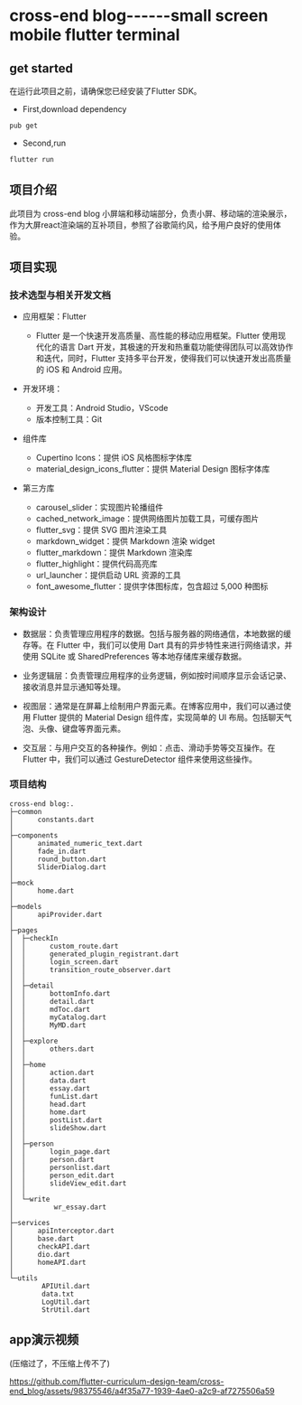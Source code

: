 # cross-end blog------small screen mobile flutter terminal

## get started
在运行此项目之前，请确保您已经安装了Flutter SDK。
- First,download dependency
```bash
pub get
```
- Second,run
```bash
flutter run
```
## 项目介绍

此项目为 cross-end blog 小屏端和移动端部分，负责小屏、移动端的渲染展示，作为大屏react渲染端的互补项目，参照了谷歌简约风，给予用户良好的使用体验。

## 项目实现

### 技术选型与相关开发文档

- 应用框架：Flutter

    - Flutter 是一个快速开发高质量、高性能的移动应用框架。Flutter 使用现代化的语言 Dart 开发，其极速的开发和热重载功能使得团队可以高效协作和迭代，同时，Flutter 支持多平台开发，使得我们可以快速开发出高质量的 iOS 和 Android 应用。

- 开发环境：

    - 开发工具：Android Studio，VScode
    - 版本控制工具：Git

- 组件库

    - Cupertino Icons：提供 iOS 风格图标字体库
    - material_design_icons_flutter：提供 Material Design 图标字体库

- 第三方库

    - carousel_slider：实现图片轮播组件
    - cached_network_image：提供网络图片加载工具，可缓存图片
    - flutter_svg：提供 SVG 图片渲染工具
    - markdown_widget：提供 Markdown 渲染 widget
    - flutter_markdown：提供 Markdown 渲染库
    - flutter_highlight：提供代码高亮库
    - url_launcher：提供启动 URL 资源的工具
    - font_awesome_flutter：提供字体图标库，包含超过 5,000 种图标

### 架构设计

- 数据层：负责管理应用程序的数据。包括与服务器的网络通信，本地数据的缓存等。在 Flutter 中，我们可以使用 Dart 具有的异步特性来进行网络请求，并使用 SQLite 或 SharedPreferences 等本地存储库来缓存数据。

- 业务逻辑层：负责管理应用程序的业务逻辑，例如按时间顺序显示会话记录、接收消息并显示通知等处理。

- 视图层：通常是在屏幕上绘制用户界面元素。在博客应用中，我们可以通过使用 Flutter 提供的 Material Design 组件库，实现简单的 UI 布局。包括聊天气泡、头像、键盘等界面元素。

- 交互层：与用户交互的各种操作。例如：点击、滑动手势等交互操作。在 Flutter 中，我们可以通过 GestureDetector 组件来使用这些操作。

### 项目结构

```
cross-end blog:.
├─common
│      constants.dart
│
├─components
│      animated_numeric_text.dart
│      fade_in.dart
│      round_button.dart
│      SliderDialog.dart
│
├─mock
│      home.dart
│
├─models
│      apiProvider.dart
│
├─pages
│  ├─checkIn
│  │      custom_route.dart
│  │      generated_plugin_registrant.dart
│  │      login_screen.dart
│  │      transition_route_observer.dart
│  │
│  ├─detail
│  │      bottomInfo.dart
│  │      detail.dart
│  │      mdToc.dart
│  │      myCatalog.dart
│  │      MyMD.dart
│  │
│  ├─explore
│  │      others.dart
│  │
│  ├─home
│  │      action.dart
│  │      data.dart
│  │      essay.dart
│  │      funList.dart
│  │      head.dart
│  │      home.dart
│  │      postList.dart
│  │      slideShow.dart
│  │
│  ├─person
│  │      login_page.dart
│  │      person.dart
│  │      personlist.dart
│  │      person_edit.dart
│  │      slideView_edit.dart
│  │
│  └─write
│          wr_essay.dart
│
├─services
│      apiInterceptor.dart
│      base.dart
│      checkAPI.dart
│      dio.dart
│      homeAPI.dart
│
└─utils
        APIUtil.dart
        data.txt
        LogUtil.dart
        StrUtil.dart
```

## app演示视频
(压缩过了，不压缩上传不了)


https://github.com/flutter-curriculum-design-team/cross-end_blog/assets/98375546/a4f35a77-1939-4ae0-a2c9-af7275506a59


